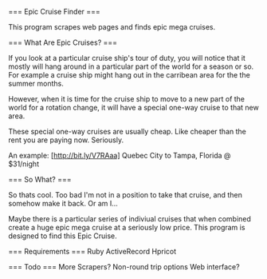 === Epic Cruise Finder ===

This program scrapes web pages and finds epic mega cruises.

=== What Are Epic Cruises? ===

If you look at a particular cruise ship's tour of duty, you will notice that 
it mostly will hang around in a particular part of the world for a season or
so. For example a cruise ship might hang out in the carribean area for the 
the summer months. 

However, when it is time for the cruise ship to move to a new part of the world
for a rotation change, it will have a special one-way cruise to that new area. 

These special one-way cruises are usually cheap. Like cheaper than the rent 
you are paying now. Seriously.

An example:
[http://bit.ly/V7RAaa]
Quebec City to Tampa, Florida @ $31/night

=== So What? ===

So thats cool. Too bad I'm not in a position to take that cruise, and then
somehow make it back. Or am I...

Maybe there is a particular series of indiviual cruises that when combined
create a huge epic mega cruise at a seriously low price. This program is 
designed to find this Epic Cruise.

=== Requirements ===
Ruby
ActiveRecord
Hpricot

=== Todo ===
More Scrapers?
Non-round trip options
Web interface?
